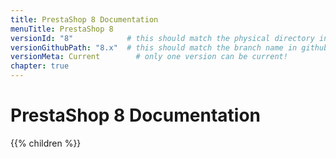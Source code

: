 ```yaml
---
title: PrestaShop 8 Documentation
menuTitle: PrestaShop 8
versionId: "8"            # this should match the physical directory in devdocs-site
versionGithubPath: "8.x"  # this should match the branch name in github
versionMeta: Current        # only one version can be current!
chapter: true
---
```


# PrestaShop 8 Documentation

{{% children %}}
